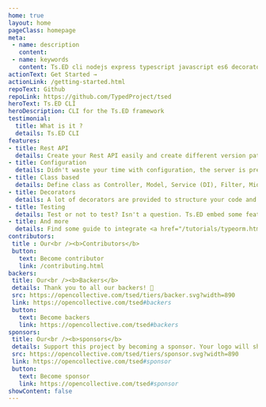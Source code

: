 ```yaml
---
home: true
layout: home
pageClass: homepage
meta:
 - name: description
   content: 
 - name: keywords
   content: Ts.ED cli nodejs express typescript javascript es6 decorators
actionText: Get Started →
actionLink: /getting-started.html
repoText: Github
repoLink: https://github.com/TypedProject/tsed
heroText: Ts.ED CLI
heroDescription: CLI for the Ts.ED framework
testimonial:
  title: What is it ?
  details: Ts.ED CLI
features:
- title: Rest API
  details: Create your Rest API easily and create different version path of your API
- title: Configuration
  details: Didn't waste your time with configuration, the server is preconfigured to start quickly!
- title: Class based
  details: Define class as Controller, Model, Service (DI), Filter, Middleware, Converter etc...
- title: Decorators
  details: A lot of decorators are provided to structure your code and define route and method.
- title: Testing
  details: Test or not to test? Isn't a question. Ts.ED embed some features to test your code! <a href="/docs/testing.html">See more</a>
- title: And more
  details: Find some guide to integrate <a href="/tutorials/typeorm.html">TypeORM</a>, <a href="/tutorials/swagger.html">Swagger</a>, <a href="/tutorials/ajv.html">AJV validation</a>, <a href="/tutorials/passport.html">Passport.js</a>, <a href="/tutorials/socket-io.html">Socket.io</a>, <a href="/tutorials/aws.html">AWS</a>, <a href="https://github.com/TypedProject/tsed-example-react" target="_blank">React</a>, <a href="https://github.com/TypedProject/tsed-example-vuejs" target="_blank">Vue.js</a>, <a href="/tutorials/templating.html">Templating</a>, etc...
contributors:
 title : Our<br /><b>Contributors</b>
 button:
   text: Become contributor
   link: /contributing.html
backers:
 title: Our<br /><b>Backers</b>
 details: Thank you to all our backers! 🙏
 src: https://opencollective.com/tsed/tiers/backer.svg?width=890
 link: https://opencollective.com/tsed#backers
 button:
   text: Become backers
   link: https://opencollective.com/tsed#backers
sponsors:
 title: Our<br /><b>sponsors</b>
 details: Support this project by becoming a sponsor. Your logo will show up here with a link to your website.
 src: https://opencollective.com/tsed/tiers/sponsor.svg?width=890
 link: https://opencollective.com/tsed#sponsor
 button:
   text: Become sponsor
   link: https://opencollective.com/tsed#sponsor
showContent: false
---
```

